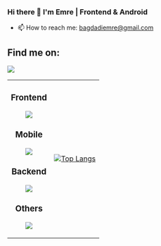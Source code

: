 ### Hi there 👋 I'm Emre | Frontend & Android 
- 📫 How to reach me: bagdadiemre@gmail.com

<h2 align="left">Find me on:</h2>
<p align="left">
  <a href="https://www.linkedin.com/in/emrebagdadioglu">
    <img src="https://skillicons.dev/icons?i=linkedin" />
  </a>
</p>

<table align="center">
  <tr>
  <td>
<h3 align="center">Frontend</h3>
<p align="center">
  <a href="#">
    <img src="https://skillicons.dev/icons?i=js,react,materialui,html,css" />
  </a>
</p>

<h3 align="center">Mobile</h3>
<p align="center">
  <a href="#">
    <img src="https://skillicons.dev/icons?i=kotlin,flutter,dart" />
  </a>
</p>


<h3 align="center">Backend</h3>
<p align="center">
  <a href="#">
    <img src="https://skillicons.dev/icons?i=java,spring,mongodb,nodejs,express" />
  </a>
</p>

<h3 align="center">Others</h3>
<p align="center">
  <a href="#">
    <img src="https://skillicons.dev/icons?i=electron" />
  </a>
</p>
  </td>
  <td>
<div align="center">

[![Top Langs](https://github-readme-stats.vercel.app/api/top-langs/?username=bagdadiemre&layout=compact&theme=dark)](https://github.com/anuraghazra/github-readme-stats)   

</div>
</td>
</tr>
</table>
